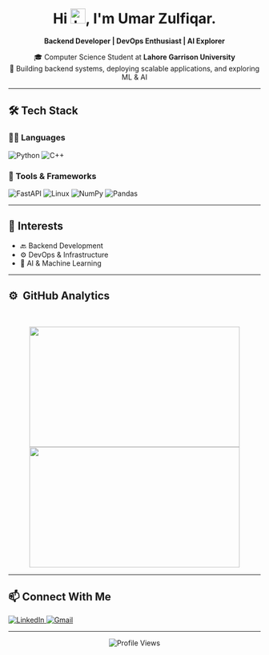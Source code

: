 
<p align="center">
<h1 align="center">Hi <img src="https://raw.githubusercontent.com/iampavangandhi/iampavangandhi/master/gifs/Hi.gif" alt="hello" width="30px">, I'm Umar Zulfiqar. </h1>
</p>
<p align="center">
  <b>Backend Developer | DevOps Enthusiast | AI Explorer</b>  
</p>

<p align="center">
  🎓 Computer Science Student at <b>Lahore Garrison University</b><br/>
  🚀 Building backend systems, deploying scalable applications, and exploring ML & AI
</p>

---

## 🛠️ Tech Stack

### 👨‍💻 Languages
<p>
  <img src="https://img.shields.io/badge/Python-80%25-3776AB?style=for-the-badge&logo=python&logoColor=white" alt="Python"/>
  <img src="https://img.shields.io/badge/C++-20%25-00599C?style=for-the-badge&logo=cplusplus&logoColor=white" alt="C++"/>
</p>

### 🔧 Tools & Frameworks
<p>
  <img src="https://img.shields.io/badge/FastAPI-009688?style=flat&logo=fastapi&logoColor=white" alt="FastAPI"/>
  <img src="https://img.shields.io/badge/Linux-FCC624?style=flat&logo=linux&logoColor=black" alt="Linux"/>
  <img src="https://img.shields.io/badge/Numpy-013243?style=flat&logo=numpy&logoColor=white" alt="NumPy"/>
  <img src="https://img.shields.io/badge/Pandas-150458?style=flat&logo=pandas&logoColor=white" alt="Pandas"/>
</p>

---

## 🚀 Interests

- 🔙 Backend Development  
- ⚙️ DevOps & Infrastructure  
- 🤖 AI & Machine Learning  

---


## ⚙️ &nbsp;GitHub Analytics

<br>

<p align="center">
<a href="https://github.com/umarzulfiqar">
  <img height="240em" width="420em" src="https://github-readme-stats-eight-theta.vercel.app/api?username=umarzulfiqar&show_icons=true&theme=algolia&include_all_commits=true&count_private=true"/>
    <br>
  <img height="240em" width="420em" src="https://github-readme-stats-eight-theta.vercel.app/api/top-langs/?username=umarzulfiqar&layout=compact&theme=algolia"/> 
    <br>
</a>
</p>

---

## 📫 Connect With Me

<p>
  <a href="https://www.linkedin.com/in/umarzulfiqarpk/" target="_blank">
    <img src="https://img.shields.io/badge/LinkedIn-0A66C2?style=flat&logo=linkedin&logoColor=white" alt="LinkedIn"/>
  </a>
  <a href="mailto:umarzulfiqar24@gmail.com">
    <img src="https://img.shields.io/badge/Gmail-D14836?style=flat&logo=gmail&logoColor=white" alt="Gmail"/>
  </a>
</p>

---

<p align="center">
  <img src="https://komarev.com/ghpvc/?username=umarzulfiqar&style=flat-square&color=blue" alt="Profile Views"/>
</p>
